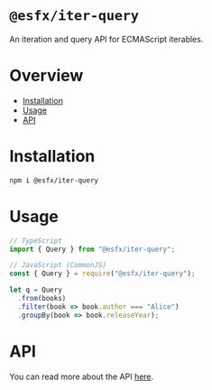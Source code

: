 # `@esfx/iter-query`

An iteration and query API for ECMAScript iterables.

# Overview

* [Installation](#installation)
* [Usage](#usage)
* [API](#api)

# Installation

```sh
npm i @esfx/iter-query
```

# Usage

```ts
// TypeScript
import { Query } from "@esfx/iter-query";

// JavaScript (CommonJS)
const { Query } = require("@esfx/iter-query");

let q = Query
  .from(books)
  .filter(book => book.author === "Alice")
  .groupBy(book => book.releaseYear);
```

# API

You can read more about the API [here](https://esfx.js.org/esfx/api/iter-query.html).
